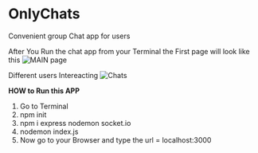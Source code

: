# OnlyChats
Convenient group Chat app for users  

After You Run the chat app from your  Terminal the First page will look like this 
![MAIN page](https://user-images.githubusercontent.com/84738325/184828778-68e7fe49-bf51-4116-9eba-e187140e5551.JPG)

Different users Intereacting 
![Chats](https://user-images.githubusercontent.com/84738325/184829410-41fed8ed-1b99-4773-8ec0-aecc9aba127d.JPG)


**HOW to Run this APP**
1. Go to Terminal
2. npm init 
3. npm i express nodemon socket.io 
4. nodemon index.js 
5. Now go to your Browser and type the url = localhost:3000

